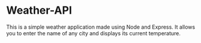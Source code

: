 # Weather-API
This is a simple weather application made using Node and Express.
It allows you to enter the name of any city and displays its current temperature.
